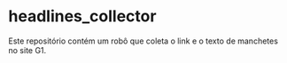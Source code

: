 # headlines_collector
Este repositório contém um robô que coleta o link e o texto de manchetes no site G1.
